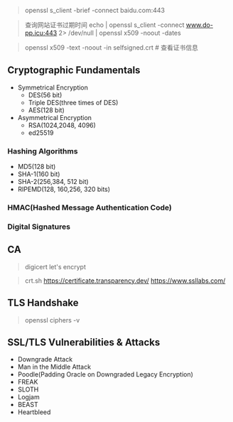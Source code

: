 > openssl s_client -brief -connect baidu.com:443

> 查询网站证书过期时间
> echo | openssl s_client  -connect www.do-pp.icu:443 2> /dev/null | openssl x509 -noout -dates

> openssl x509 -text -noout -in selfsigned.crt # 查看证书信息

## Cryptographic Fundamentals

+ Symmetrical Encryption
  + DES(56 bit)
  + Triple DES(three times of DES)
  + AES(128 bit)
+ Asymmetrical Encryption
  + RSA(1024,2048, 4096)
  + ed25519

### Hashing Algorithms
  + MD5(128 bit)
  + SHA-1(160 bit)
  + SHA-2(256,384, 512 bit)
  + RIPEMD(128, 160,256, 320 bits)

### HMAC(Hashed Message Authentication Code)
### Digital Signatures

## CA 

> digicert
> let's encrypt

> crt.sh
> https://certificate.transparency.dev/
> https://www.ssllabs.com/

## TLS Handshake

> openssl ciphers -v

## SSL/TLS Vulnerabilities & Attacks

+ Downgrade Attack
+ Man in the Middle Attack
+ Poodle(Padding Oracle on Downgraded Legacy Encryption)
+ FREAK
+ SLOTH
+ Logjam
+ BEAST
+ Heartbleed








